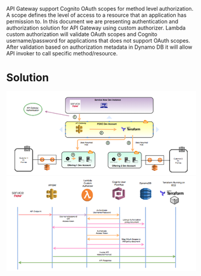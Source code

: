
API Gateway support Cognito OAuth scopes for method level authorization. A scope defines the level of access to a resource that an application has permission to. In this document we are presenting authentication and authorization solution for API Gateway using custom authorizer. Lambda custom authorization will validate OAuth scopes and Cognito username/password for applications that does not support OAuth scopes. After validation based on authorization metadata in Dynamo DB it will allow API invoker to call specific method/resource. 

# Solution

![](images/Picture1.png)
![](images/Picture2.png)
